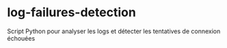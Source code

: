 # log-failures-detection
Script Python pour analyser les logs et détecter les tentatives de connexion échouées

